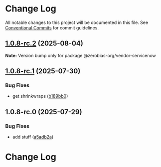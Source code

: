 # Change Log

All notable changes to this project will be documented in this file.
See [Conventional Commits](https://conventionalcommits.org) for commit guidelines.

## [1.0.8-rc.2](https://github.com/zerobias-org/vendor/compare/@zerobias-org/vendor-servicenow@1.0.8-rc.1...@zerobias-org/vendor-servicenow@1.0.8-rc.2) (2025-08-04)

**Note:** Version bump only for package @zerobias-org/vendor-servicenow





## [1.0.8-rc.1](https://github.com/zerobias-org/vendor/compare/@zerobias-org/vendor-servicenow@1.0.8-rc.0...@zerobias-org/vendor-servicenow@1.0.8-rc.1) (2025-07-30)


### Bug Fixes

* get shrinkwraps ([b189bb0](https://github.com/zerobias-org/vendor/commit/b189bb0cf53ad66427530ccc0eab7824527942d3))





## 1.0.8-rc.0 (2025-07-29)


### Bug Fixes

* add stuff ([a5adb2a](https://github.com/zerobias-org/vendor/commit/a5adb2aecd0670c42e9077affecb6a047bf30fc6))





# Change Log
